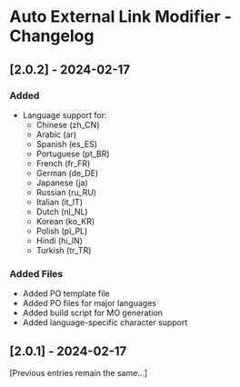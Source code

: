 # Auto External Link Modifier - Changelog

## [2.0.2] - 2024-02-17

### Added
- Language support for:
  - Chinese (zh_CN)
  - Arabic (ar)
  - Spanish (es_ES)
  - Portuguese (pt_BR)
  - French (fr_FR)
  - German (de_DE)
  - Japanese (ja)
  - Russian (ru_RU)
  - Italian (it_IT)
  - Dutch (nl_NL)
  - Korean (ko_KR)
  - Polish (pl_PL)
  - Hindi (hi_IN)
  - Turkish (tr_TR)

### Added Files
- Added PO template file
- Added PO files for major languages
- Added build script for MO generation
- Added language-specific character support

## [2.0.1] - 2024-02-17

[Previous entries remain the same...]